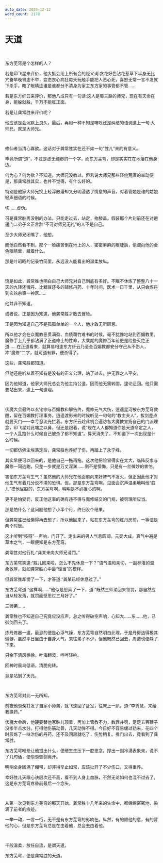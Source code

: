 ```yaml
---
auto_date: 2020-12-12
word_count: 2178
---
```


# 天道

<br>

东方芜穹是个怎样的人？

若是印飞星来评价，他大抵会用上所有会的贬义词:贪花好色沾花惹草下半身无比亢奋早晚肾虚不举，变态丧心病狂每天玩触手能把人恶心死，喜怒无常一言不发就下杀手，瞎了眼睛连谁是谁都分不清身为家主东方家的事管都不管……

若是东方纤云来评价，那他八成只有一句话:这人是蜀三路的师兄，现在有天命在身，能躲就躲，千万不能肛正面。

若是让龚常胜来评价呢？

他应该是会沉默上良久，最后，再用一种不知是喟叹还是纠结的语调道上一句:大师兄，就是大师兄。

<br>

修仙者当清心寡欲。这话对于龚常胜实在还不如一句“胜儿”来的有意义。

毕竟所谓“道”，不过是虚无缥缈的一个字，而东方芜穹，却是实实在在地活在他身边。

何为心？何为欲？不知道，大师兄没教过。但若说大师兄那些轻佻荒唐的举动便是，那龚常胜其实，也并不觉得，有什么好的。

特别是他家大师兄换上轻浮散漫却又分明浸透了情意的声音，对着管她是谁的姑娘轻声细语的时候。

切……虚伪。

可是龚常胜再没别的办法，只能走过去，站定，抬膝盖。假装那个片刻前还在对逍遥门二弟子义正言辞“不可对师兄无礼”的人不是自己。

至少大师兄闭嘴了，他想。

而他自然看不到，那个一脸痛苦倒在地上的人，密密麻麻的眼睫后，偷觑向他的金色眼睛里，藏着什么。

那是叶昭昭的记录竹简里，永远没人能看出的温柔放纵。

<br>

饶是如此，龚常胜也明白自己大师兄对自己到底有多好。不眠不休炼了整整八十一天的九转还魂丹、比糖豆还多的辅修丹药、十年时间，医术一日千里，从只会炼丹到玄铭宗第一神医……

他并非不知道。

或者说，正是因为知道，他龚常胜才敢去冒险。

正是因为知道自己不是孤孤单单的一个人，他才敢无所顾忌。

所以他才会在众魔教恶贯满盈、血债罄竹难书的时候，毫不犹豫地站到百媚教里。魔修手上几乎都沾满了正道修士的性命，大乘期的魔修百年前更是险些灭绝正道……在正道看来，就算易相逢东方纤云乃至全百媚教都安分守己从不伤人，冲“魔修”二字，就可道有罪，便杀得了。

这些，龚常胜都知道。

但他还是听从着不知有是没有的正义公理，站了过去，护无罪之人平安。

因为他知道，他家大师兄总会为他主持公道，因而他无需转圜，遑论迂回。他只需要站出来，道上一句道理。

<br>

伏魔大会最终以玄铭宗与百媚教和解告终，魔修元气大伤，逍遥星河被东方芜穹救醒，留在百媚教打理事务，逍遥渡影来的时候听见一句句的“教主夫人”，拔剑差点就要灭门——幸亏忍流光拦着。东方纤云趁此机会遍访各大魔教宣扬自己的门派理念，印飞星对此嗤之以鼻，但还是跟着，说“现在人人都知道你是天道命定之人，一个人乱跑什么时候自己被杀了都不知道”。算天消失了，不知道下一次出现是什么时候。

一切都仿佛尘埃落定后，龚常胜也养好了伤，再踏上了永宁峰。

其实早便可以回来的，是他自己一拖再拖。这次他把险冒得实在太大，临阵反水与魔修一同逃跑，只差一步就是万丈深渊……倒不是懊悔，只是有一丝微妙的害怕。

害怕东方芜穹生气？虽然他的大师兄在他面前向来好脾气不发火，但正因此他才对他生气有着几分说不清的恐惧。但，那是东方芜穹啊，见面会沉声温柔地叫他“胜儿”摸他屁股的，东方芜穹啊，明明是不必担心的啊。

更不是怕受罚，反正他这事的确有违不得与魔修结交的门规，被罚理所应当。

那是怕什么？这问题他想了小半个月，终归没个结果。

但龚常胜已经懒得再去想了，所以他回来了，站在东方芜穹的炼丹房前，一等便是两个时辰。

这才听到“吱呀”一声响，门开了。走出来的男人气息圆润，元婴大成，真气中遍是草木之气，一眼便知是东方芜穹。

龚常胜对他行礼:“龚某来向大师兄请罚。”

东方芜穹笑道:“胜儿回来啦，怎么不先休息一下？”语气温和亲切，一副标准的温柔敦厚，就如龚常胜心中最“理当”的模样。

但龚常胜却愣了一下，才答道:“龚某已经休息过了。”

东方芜穹道:“这样啊……”他似是思索了一下，道:“既然三师弟回来领罚，那自然应当从轻发落，就罚面壁思过三月好了。”

三师弟……

龚常胜也不知道自己究竟应没应声，总之听得破空声响，心知大……东……他，已御剑回去了。

炼丹炼器一道，最忌的便是心浮气躁，东方芜穹自然明白此理，于是丹房选得极其偏僻，虽然平日里由于自身人气，来往弟子不少，但他既然已回去，周遭也便静了下来。

只余下清风徐徐，叶海翻波，哗哗轻响。

回神时晨鸟低语，清脆宛转。

竟是站到了天亮。

<br>

东方芜穹对此一无所知。

前夜他匆匆打发了自家小师弟，就飞速回了卧室，往床上一趴，道:“李秀慧，来给我换药。”

伏魔大会后，他硬要替他家胜儿顶着，再加上管教不力，数罪并罚，足足五百鞭子没掺半点水分。打得他伤筋动骨，几天动弹不得。今日好不容易缓过劲来，花四个时辰炼了一味治伤的丹药，还不及回房就吃了，伤势稍复。推门出去，竟看到了龚常胜。

东方芜穹唯恐让他觉出什么，便硬生生压下一腔思念，撑出一副冷漠表象来，说不了几句话，便匆匆御剑离开。

明明全身困满了绷带，却非得举止如常，应该扯开了不少伤口，又得重养。

幸好胜儿天眼心诀层次还不高，看不到人身上血脉，不然无论如何也混不过去了。这是东方芜穹疼昏前最后一个念头。

<br>

从第一次见到东方芜穹的那天开始，龚常胜十几年来的生命中，都绵绵密密地，染满了前者的痕迹。

一举一动，一言一行，无不是有东方芜穹的影响在。纵然，有的顺他的意，有的背他的心，但是东方芜穹总是在由着他，总会去由着他。

<br>

千般温柔，放任自流，是谓天道。

东方芜穹，便是龚常胜的天道。
